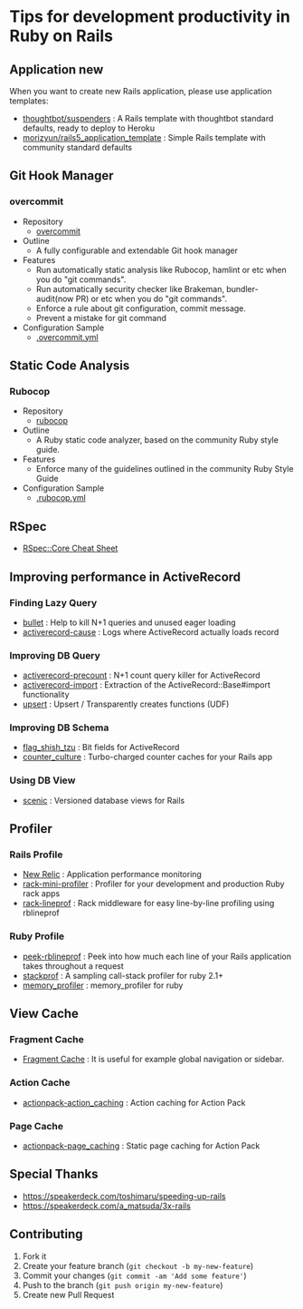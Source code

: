 # Tips for development productivity in Ruby on Rails

## Application new

When you want to create new Rails application, please use application templates:

  * [thoughtbot/suspenders](https://github.com/thoughtbot/suspenders) : A Rails template with thoughtbot standard defaults, ready to deploy to Heroku
  * [morizyun/rails5_application_template](https://github.com/morizyun/rails5_application_template) : Simple Rails template with community standard defaults

## Git Hook Manager

### overcommit

  * Repository
    * [overcommit](https://github.com/brigade/overcommit)
  * Outline
    * A fully configurable and extendable Git hook manager
  * Features
    * Run automatically static analysis like Rubocop, hamlint or etc when you do "git commands".
    * Run automatically security checker like Brakeman, bundler-audit(now PR) or etc when you do "git commands".
    * Enforce a rule about git configuration, commit message.
    * Prevent a mistake for git command
  * Configuration Sample
    * [.overcommit.yml](https://github.com/morizyun/rails5_application_template/blob/master/root/.overcommit.yml)

## Static Code Analysis

### Rubocop

  * Repository
    * [rubocop](https://github.com/bbatsov/rubocop)
  * Outline
    * A Ruby static code analyzer, based on the community Ruby style guide.
  * Features
    * Enforce many of the guidelines outlined in the community Ruby Style Guide
  * Configuration Sample
    * [.rubocop.yml](https://github.com/morizyun/rails5_application_template/blob/master/root/.rubocop.yml)

## RSpec

  * [RSpec::Core Cheat Sheet](http://www.rubypigeon.com/posts/rspec-core-cheat-sheet/)

## Improving performance in ActiveRecord

### Finding Lazy Query

  * [bullet](https://github.com/flyerhzm/bullet) : Help to kill N+1 queries and unused eager loading
  * [activerecord-cause](https://github.com/joker1007/activerecord-cause) : Logs where ActiveRecord actually loads record

### Improving DB Query

  * [activerecord-precount](https://github.com/k0kubun/activerecord-precount) : N+1 count query killer for ActiveRecord
  * [activerecord-import](https://github.com/zdennis/activerecord-import) : Extraction of the ActiveRecord::Base#import functionality
  * [upsert](https://github.com/seamusabshere/upsert) : Upsert / Transparently creates functions (UDF)

### Improving DB Schema

  * [flag_shish_tzu](https://github.com/pboling/flag_shih_tzu) : Bit fields for ActiveRecord
  * [counter_culture](https://github.com/magnusvk/counter_culture) : Turbo-charged counter caches for your Rails app

### Using DB View

  * [scenic](https://github.com/thoughtbot/scenic) : Versioned database views for Rails

## Profiler

### Rails Profile

  * [New Relic](https://newrelic.com/) : Application performance monitoring
  * [rack-mini-profiler](https://github.com/MiniProfiler/rack-mini-profiler) : Profiler for your development and production Ruby rack apps
  * [rack-lineprof](https://github.com/kainosnoema/rack-lineprof) : Rack middleware for easy line-by-line profiling using rblineprof

### Ruby Profile

  * [peek-rblineprof](https://github.com/peek/peek-rblineprof) : Peek into how much each line of your Rails application takes throughout a request
  * [stackprof](https://github.com/tmm1/stackprof) : A sampling call-stack profiler for ruby 2.1+
  * [memory_profiler](https://github.com/SamSaffron/memory_profiler) : memory_profiler for ruby

## View Cache

### Fragment Cache

  * [Fragment Cache](http://edgeguides.rubyonrails.org/caching_with_rails.html#fragment-caching) : It is useful for example global navigation or sidebar.

### Action Cache

  * [actionpack-action_caching](https://github.com/rails/actionpack-action_caching) : Action caching for Action Pack
 
### Page Cache

  * [actionpack-page_caching](https://github.com/rails/actionpack-page_caching) : Static page caching for Action Pack

## Special Thanks

  * https://speakerdeck.com/toshimaru/speeding-up-rails
  * https://speakerdeck.com/a_matsuda/3x-rails

## Contributing

1. Fork it
2. Create your feature branch (`git checkout -b my-new-feature`)
3. Commit your changes (`git commit -am 'Add some feature'`)
4. Push to the branch (`git push origin my-new-feature`)
5. Create new Pull Request

